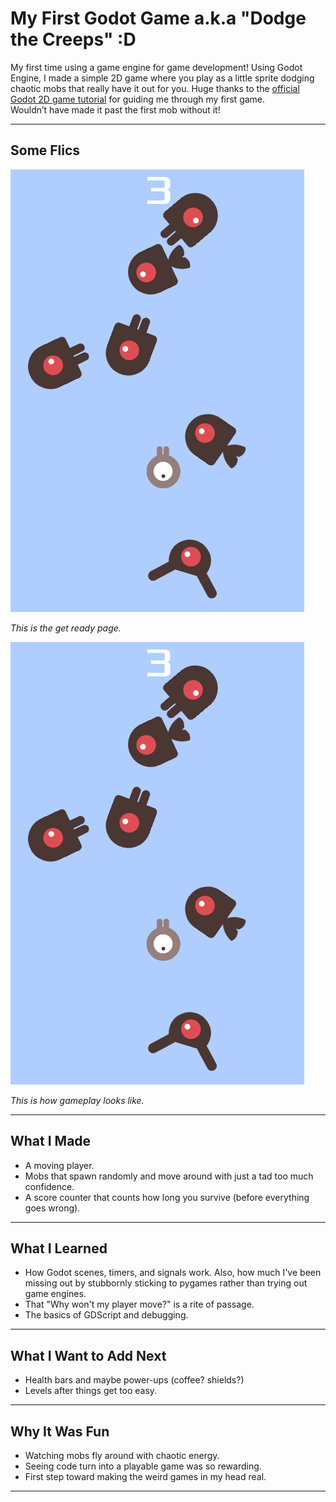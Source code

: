 # My First Godot Game a.k.a "Dodge the Creeps" :D

My first time using a game engine for game development! Using Godot Engine, I made a simple 2D game where you play as a little sprite dodging chaotic mobs that really have it out for you. Huge thanks to the [official Godot 2D game tutorial](https://docs.godotengine.org/en/stable/getting_started/first_2d_game/index.html) for guiding me through my first game.  
Wouldn’t have made it past the first mob without it!

---
## Some Flics

![Gameplay Screenshot 1](playing.png)

*This is the get ready page.*

![Gameplay Screenshot 2](playing.png)

*This is how gameplay looks like.*

---

## What I Made
- A moving player.
- Mobs that spawn randomly and move around with just a tad too much confidence.
- A score counter that counts how long you survive (before everything goes wrong).

---

## What I Learned
- How Godot scenes, timers, and signals work. Also, how much I've been missing out by stubbornly sticking to pygames rather than trying out game engines.
- That "Why won't my player move?" is a rite of passage.
- The basics of GDScript and debugging.

---

## What I Want to Add Next
- Health bars and maybe power-ups (coffee? shields?)
- Levels after things get too easy. 

---

## Why It Was Fun
- Watching mobs fly around with chaotic energy.
- Seeing code turn into a playable game was so rewarding.
- First step toward making the weird games in my head real.

---
